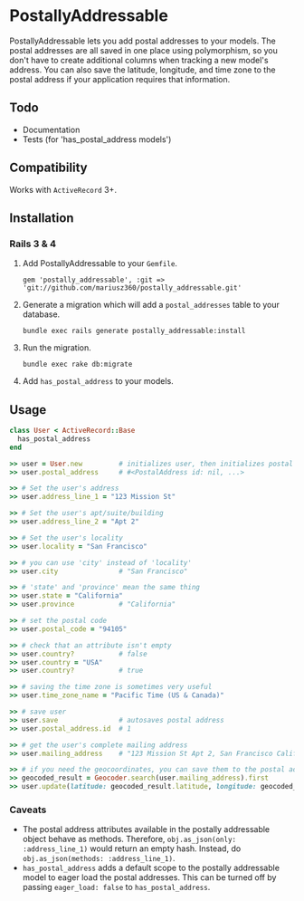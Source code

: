 # PostallyAddressable

PostallyAddressable lets you add postal addresses to your models. The postal addresses are all saved in one place using polymorphism, so you don't have to create additional columns when tracking a new model's address. You can also save the latitude, longitude, and time zone to the postal address if your application requires that information.

## Todo

 * Documentation
 * Tests (for 'has_postal_address models')

## Compatibility

Works with `ActiveRecord` 3+.

## Installation

### Rails 3 & 4

1. Add PostallyAddressable to your `Gemfile`.

    `gem 'postally_addressable', :git => 'git://github.com/mariusz360/postally_addressable.git'`

2. Generate a migration which will add a `postal_addresses` table to your database.

    `bundle exec rails generate postally_addressable:install`

3. Run the migration.

    `bundle exec rake db:migrate`

4. Add `has_postal_address` to your models.

## Usage

```ruby
class User < ActiveRecord::Base
  has_postal_address
end
```

```ruby
>> user = User.new         # initializes user, then initializes postal address
>> user.postal_address     # #<PostalAddress id: nil, ...>

>> # Set the user's address
>> user.address_line_1 = "123 Mission St"

>> # Set the user's apt/suite/building
>> user.address_line_2 = "Apt 2"

>> # Set the user's locality
>> user.locality = "San Francisco"

>> # you can use 'city' instead of 'locality'
>> user.city               # "San Francisco"

>> # 'state' and 'province' mean the same thing
>> user.state = "California"
>> user.province           # "California"

>> # set the postal code
>> user.postal_code = "94105"

>> # check that an attribute isn't empty
>> user.country?           # false
>> user.country = "USA"
>> user.country?           # true

>> # saving the time zone is sometimes very useful
>> user.time_zone_name = "Pacific Time (US & Canada)"

>> # save user
>> user.save               # autosaves postal address
>> user.postal_address.id  # 1

>> # get the user's complete mailing address
>> user.mailing_address    # "123 Mission St Apt 2, San Francisco California 94105, USA"

>> # if you need the geocoordinates, you can save them to the postal address as well
>> geocoded_result = Geocoder.search(user.mailing_address).first
>> user.update(latitude: geocoded_result.latitude, longitude: geocoded_result.latitude)
```

### Caveats

 * The postal address attributes available in the postally addressable object behave as methods. Therefore, `obj.as_json(only: :address_line_1)` would return an empty hash. Instead, do `obj.as_json(methods: :address_line_1)`.
 * `has_postal_address` adds a default scope to the postally addressable model to eager load the postal addresses. This can be turned off by passing `eager_load: false` to `has_postal_address`.


